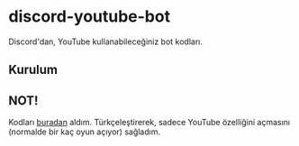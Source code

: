 # discord-youtube-bot
Discord'dan, YouTube kullanabileceğiniz bot kodları.

## Kurulum

## NOT!
Kodları [buradan](https://github.com/Snowflake107/youtube-together-bot) aldım. Türkçeleştirerek, sadece YouTube özelliğini açmasını (normalde bir kaç oyun açıyor) sağladım.

